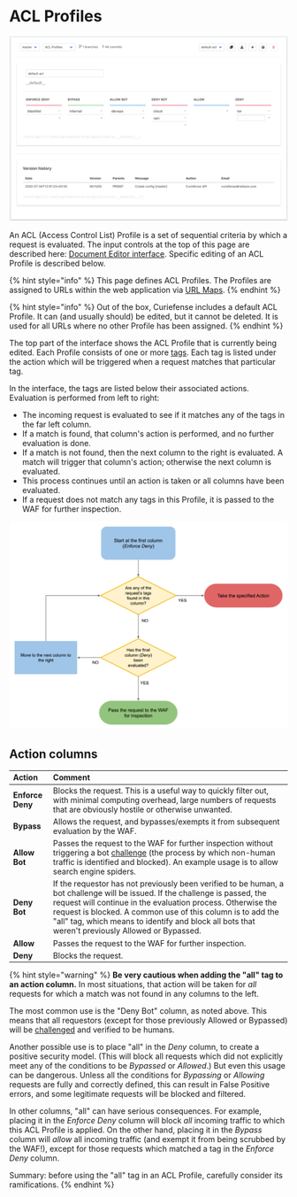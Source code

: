 # ACL Profiles

![](../../.gitbook/assets/document-editor-acl-profiles.png)

An ACL \(Access Control List\) Profile is a set of sequential criteria by which a request is evaluated. The input controls at the top of this page are described here: [Document Editor interface](./#document-editor-interface). Specific editing of an ACL Profile is described below.

{% hint style="info" %}
This page defines ACL Profiles. The Profiles are assigned to URLs within the web application via [URL Maps](url-maps.md).
{% endhint %}

{% hint style="info" %}
Out of the box, Curiefense includes a default ACL Profile. It can \(and usually should\) be edited, but it cannot be deleted. It is used for all URLs where no other Profile has been assigned.
{% endhint %}

The top part of the interface shows the ACL Profile that is currently being edited. Each Profile consists of one or more [tags](../../reference/tags.md). Each tag is listed under the action which will be triggered when a request matches that particular tag.

In the interface, the tags are listed below their associated actions. Evaluation is performed from left to right:

* The incoming request is evaluated to see if it matches any of the tags in the far left column. 
* If a match is found, that column's action is performed, and no further evaluation is done. 
* If a match is not found, then the next column to the right is evaluated. A match will trigger that column's action; otherwise the next column is evaluated.
* This process continues until an action is taken or all columns have been evaluated.
* If a request does not match any tags in this Profile, it is passed to the WAF for further inspection.

![](../../.gitbook/assets/acl-profile-flowchart.png)

## Action columns

| Action | Comment |
| :--- | :--- |
| **Enforce Deny** | Blocks the request. This is a useful way to quickly filter out, with minimal computing overhead, large numbers of requests that are obviously hostile or otherwise unwanted. |
| **Bypass** | Allows the request, and bypasses/exempts it from subsequent evaluation by the WAF. |
| **Allow Bot** | Passes the request to the WAF for further inspection without triggering a bot [challenge](../../reference/the-challenge-process.md) \(the process by which non-human traffic is identified and blocked\). An example usage is to allow search engine spiders. |
| **Deny Bot** | If the requestor has not previously been verified to be human, a bot challenge will be issued. If the challenge is passed, the request will continue in the evaluation process. Otherwise the request is blocked. A common use of this column is to add the "all" tag, which means to identify and block all bots that weren't previously Allowed or Bypassed. |
| **Allow** | Passes the request to the WAF for further inspection. |
| **Deny** | Blocks the request. |

{% hint style="warning" %}
**Be very cautious when adding the "all" tag to an action column.** In most situations, that action will be taken for _all_ requests for which a match was not found in any columns to the left.

The most common use is the "Deny Bot" column, as noted above. This means that all requestors \(except for those previously Allowed or Bypassed\) will be [challenged](../../reference/the-challenge-process.md) and verified to be humans.

Another possible use is to place "all" in the _Deny_ column, to create a positive security model. \(This will block all requests which did not explicitly meet any of the conditions to be _Bypassed_ or _Allowed_.\) But even this usage can be dangerous. Unless all the conditions for _Bypassing_ or _Allowing_ requests are fully and correctly defined, this can result in False Positive errors, and some legitimate requests will be blocked and filtered.

In other columns, "all" can have serious consequences. For example, placing it in the _Enforce Deny_ column will block _all_ incoming traffic to which this ACL Profile is applied. On the other hand, placing it in the _Bypass_ column will _allow_ all incoming traffic \(and exempt it from being scrubbed by the WAF!\), except for those requests which matched a tag in the _Enforce Deny_ column.

Summary: before using the "all" tag in an ACL Profile, carefully consider its ramifications.
{% endhint %}

